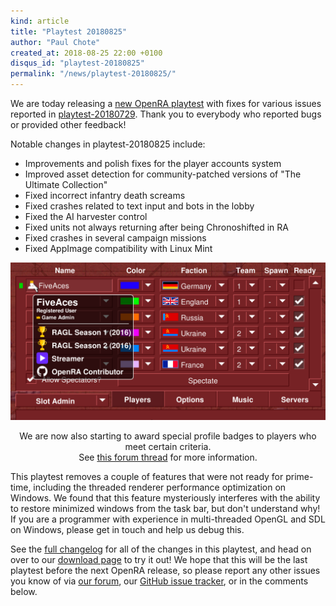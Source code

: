 ```yaml
---
kind: article
title: "Playtest 20180825"
author: "Paul Chote"
created_at: 2018-08-25 22:00 +0100
disqus_id: "playtest-20180825"
permalink: "/news/playtest-20180825/"
---
```


We are today releasing a [new OpenRA playtest](/download) with fixes for various issues reported in [playtest-20180729](https://www.openra.net/news/playtest-20180729/). Thank you to everybody who reported bugs or provided other feedback!

Notable changes in playtest-20180825 include:

* Improvements and polish fixes for the player accounts system
* Improved asset detection for community-patched versions of "The Ultimate Collection"
* Fixed incorrect infantry death screams
* Fixed crashes related to text input and bots in the lobby
* Fixed the AI harvester control
* Fixed units not always returning after being Chronoshifted in RA
* Fixed crashes in several campaign missions
* Fixed AppImage compatibility with Linux Mint

<div style="text-align:center" markdown="1">
<img src="/images/news/20180825-badges.png" width="600" alt="Updated Badge Selection">

We are now also starting to award special profile badges to players who meet certain criteria.<br />See <a href="https://forum.openra.net/viewtopic.php?f=82&t=20613">this forum thread</a> for more information.
</div>

This playtest removes a couple of features that were not ready for prime-time, including the threaded renderer performance optimization on Windows.  We found that this feature mysteriously interferes with the ability to restore minimized windows from the task bar, but don't understand why! If you are a programmer with experience in multi-threaded OpenGL and SDL on Windows, please get in touch and help us debug this.

See the [full changelog](https://github.com/OpenRA/OpenRA/wiki/Changelog/122c13bd912f00d4e0c75dc6cbb0e0efd4e424d3) for all of the changes in this playtest, and head on over to our [download page](http://www.openra.net/download/) to try it out!  We hope that this will be the last playtest before the next OpenRA release, so please report any other issues you know of via [our forum](https://forum.openra.net), our [GitHub issue tracker](https://github.com/OpenRA/OpenRA/issues), or in the comments below.
